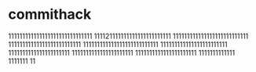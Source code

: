 # commithack
111111111111111111111111111111
111121111111111111111111111
111111111111111111111111111
11111111111111111111111111
111111111111111111111111111
111111111111111111111111
1111111111111111111111
1111111111111111111111
1111111111111111111111
1111111111111
1111111
11
